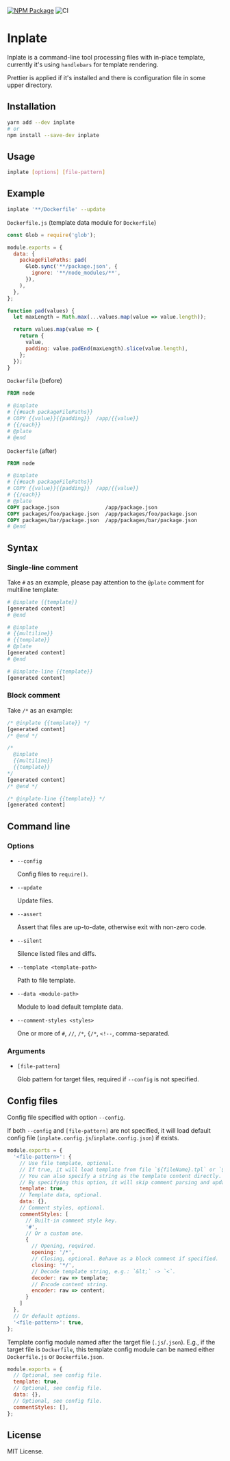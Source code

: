 [![NPM Package](https://badge.fury.io/js/inplate.svg)](https://www.npmjs.com/package/inplate)
![CI](https://github.com/makeflow/inplate/workflows/CI/badge.svg)

# Inplate

Inplate is a command-line tool processing files with in-place template, currently it's using `handlebars` for template rendering.

Prettier is applied if it's installed and there is configuration file in some upper directory.

## Installation

```bash
yarn add --dev inplate
# or
npm install --save-dev inplate
```

## Usage

```bash
inplate [options] [file-pattern]
```

## Example

```bash
inplate '**/Dockerfile' --update
```

`Dockerfile.js` (template data module for `Dockerfile`)

```js
const Glob = require('glob');

module.exports = {
  data: {
    packageFilePaths: pad(
      Glob.sync('**/package.json', {
        ignore: '**/node_modules/**',
      }),
    ),
  },
};

function pad(values) {
  let maxLength = Math.max(...values.map(value => value.length));

  return values.map(value => {
    return {
      value,
      padding: value.padEnd(maxLength).slice(value.length),
    };
  });
}
```

`Dockerfile` (before)

```dockerfile
FROM node

# @inplate
# {{#each packageFilePaths}}
# COPY {{value}}{{padding}}  /app/{{value}}
# {{/each}}
# @plate
# @end
```

`Dockerfile` (after)

```dockerfile
FROM node

# @inplate
# {{#each packageFilePaths}}
# COPY {{value}}{{padding}}  /app/{{value}}
# {{/each}}
# @plate
COPY package.json               /app/package.json
COPY packages/foo/package.json  /app/packages/foo/package.json
COPY packages/bar/package.json  /app/packages/bar/package.json
# @end
```

## Syntax

### Single-line comment

Take `#` as an example, please pay attention to the `@plate` comment for multiline template:

```bash
# @inplate {{template}}
[generated content]
# @end

# @inplate
# {{multiline}}
# {{template}}
# @plate
[generated content]
# @end

# @inplate-line {{template}}
[generated content]
```

### Block comment

Take `/*` as an example:

```js
/* @inplate {{template}} */
[generated content]
/* @end */

/*
  @inplate
  {{multiline}}
  {{template}}
*/
[generated content]
/* @end */

/* @inplate-line {{template}} */
[generated content]
```

## Command line

### Options

- `--config`

  Config files to `require()`.

- `--update`

  Update files.

- `--assert`

  Assert that files are up-to-date, otherwise exit with non-zero code.

- `--silent`

  Silence listed files and diffs.

- `--template <template-path>`

  Path to file template.

- `--data <module-path>`

  Module to load default template data.

- `--comment-styles <styles>`

  One or more of `#`, `//`, `/*`, `{/*`, `<!--`, comma-separated.

### Arguments

- `[file-pattern]`

  Glob pattern for target files, required if `--config` is not specified.

## Config files

Config file specified with option `--config`.

If both `--config` and `[file-pattern]` are not specified, it will load default config file (`inplate.config.js`/`inplate.config.json`) if exists.

```js
module.exports = {
  '<file-pattern>': {
    // Use file template, optional.
    // If true, it will load template from file `${fileName}.tpl` or `${fileName}.hbs`.
    // You can also specify a string as the template content directly.
    // By specifying this option, it will skip comment parsing and update the whole file directly.
    template: true,
    // Template data, optional.
    data: {},
    // Comment styles, optional.
    commentStyles: [
      // Built-in comment style key.
      '#',
      // Or a custom one.
      {
        // Opening, required.
        opening: '/*',
        // Closing, optional. Behave as a block comment if specified.
        closing: '*/',
        // Decode template string, e.g.: `&lt;` -> `<`.
        decoder: raw => template;
        // Encode content string.
        encoder: raw => content;
      }
    ]
  },
  // Or default options.
  '<file-pattern>': true,
};
```

Template config module named after the target file (`.js`/`.json`). E.g., if the target file is `Dockerfile`, this template config module can be named either `Dockerfile.js` or `Dockerfile.json`.

```js
module.exports = {
  // Optional, see config file.
  template: true,
  // Optional, see config file.
  data: {},
  // Optional, see config file.
  commentStyles: [],
};
```

## License

MIT License.
